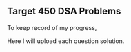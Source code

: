 ## Target 450 DSA Problems

To keep record of my progress,

Here I will upload each question solution.
